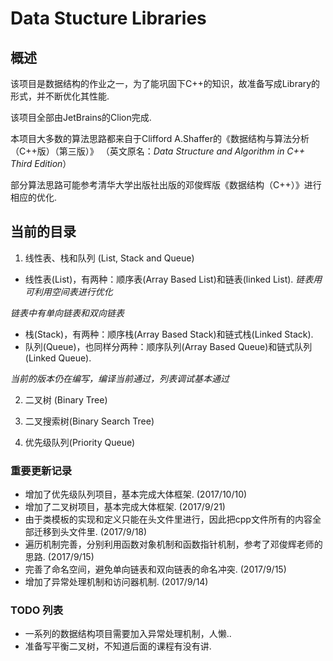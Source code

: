 # Data Stucture Libraries

## 概述
该项目是数据结构的作业之一，为了能巩固下C++的知识，故准备写成Library的形式，并不断优化其性能.

该项目全部由JetBrains的Clion完成.

本项目大多数的算法思路都来自于Clifford A.Shaffer的《数据结构与算法分析（C++版）（第三版）》 （英文原名：*Data Structure and Algorithm in C++ Third Edition*）

部分算法思路可能参考清华大学出版社出版的邓俊辉版《数据结构（C++）》进行相应的优化.

## 当前的目录
1. 线性表、栈和队列 (List, Stack and Queue)
- 线性表(List)，有两种：顺序表(Array Based List)和链表(linked List). *链表用可利用空间表进行优化*

*链表中有单向链表和双向链表*
- 栈(Stack)，有两种：顺序栈(Array Based Stack)和链式栈(Linked Stack).
- 队列(Queue)，也同样分两种：顺序队列(Array Based Queue)和链式队列(Linked Queue).

*当前的版本仍在编写，编译当前通过，列表调试基本通过*

2. 二叉树 (Binary Tree)

3. 二叉搜索树(Binary Search Tree)

4. 优先级队列(Priority Queue)

### 重要更新记录
- 增加了优先级队列项目，基本完成大体框架. (2017/10/10)
- 增加了二叉树项目，基本完成大体框架. (2017/9/21)
- 由于类模板的实现和定义只能在头文件里进行，因此把cpp文件所有的内容全部迁移到头文件里. (2017/9/18)
- 遍历机制完善，分别利用函数对象机制和函数指针机制，参考了邓俊辉老师的思路. (2017/9/15)
- 完善了命名空间，避免单向链表和双向链表的命名冲突. (2017/9/15)
- 增加了异常处理机制和访问器机制. (2017/9/14)

### TODO 列表
- 一系列的数据结构项目需要加入异常处理机制，人懒..
- 准备写平衡二叉树，不知道后面的课程有没有讲.
